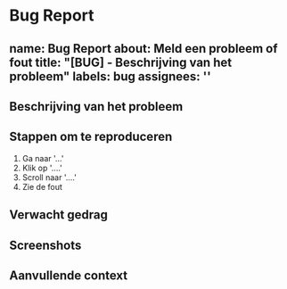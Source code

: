 # Bug Report
name: Bug Report
about: Meld een probleem of fout
title: "[BUG] - Beschrijving van het probleem"
labels: bug
assignees: ''
---

## Beschrijving van het probleem
<!-- Geef een duidelijke beschrijving van het probleem -->

## Stappen om te reproduceren
<!-- Stappen om het probleem te reproduceren -->
1. Ga naar '...'
2. Klik op '....'
3. Scroll naar '....'
4. Zie de fout

## Verwacht gedrag
<!-- Wat verwachtte u dat er zou gebeuren? -->

## Screenshots
<!-- Indien van toepassing, voeg screenshots toe om het probleem te verduidelijken -->

## Aanvullende context
<!-- Voeg eventuele andere context over het probleem toe -->
